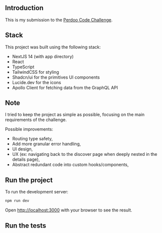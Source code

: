 ## Introduction

This is my submission to the [Perdoo Code Challenge](https://www.notion.so/Full-Stack-Web-Engineer-Case-Study-1df14966419740c2baf95461c04458c8).

## Stack

This project was built using the following stack:

- NextJS 14 (with app directory)
- React
- TypeScript
- TailwindCSS for styling
- Shadcn/ui for the primitives UI components
- Lucide.dev for the icons
- Apollo Client for fetching data from the GraphQL API

## Note

I tried to keep the project as simple as possible, focusing on the main requirements of the challenge.

Possible improvements:

- Routing type safety,
- Add more granular error handling,
- UI design,
- UX (ex: navigating back to the discover page when deeply nested in the details page),
- Abstract redundant code into custom hooks/components,

## Run the project

To run the development server:

```bash
npm run dev
```

Open [http://localhost:3000](http://localhost:3000) with your browser to see the result.

## Run the tests
